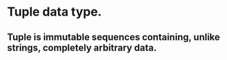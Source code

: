 Tuple data type.
===
Tuple is immutable sequences containing, unlike strings, completely arbitrary data.
---
